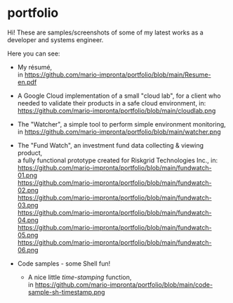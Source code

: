 # portfolio

Hi! These are samples/screenshots of some of my latest works as a developer and systems engineer.


Here you can see:

- My résumé,<br>
  in https://github.com/mario-impronta/portfolio/blob/main/Resume-en.pdf

- A Google Cloud implementation of a small "cloud lab", for a client who<br>
  needed to validate their products in a safe cloud environment, in:<br>
  https://github.com/mario-impronta/portfolio/blob/main/cloudlab.png

- The "Watcher", a simple tool to perform simple environment monitoring,<br>
  in https://github.com/mario-impronta/portfolio/blob/main/watcher.png

- The "Fund Watch", an investment fund data collecting & viewing product,<br>
  a fully functional prototype created for Riskgrid Technologies Inc., in:<br>
     https://github.com/mario-impronta/portfolio/blob/main/fundwatch-01.png<br>
     https://github.com/mario-impronta/portfolio/blob/main/fundwatch-02.png<br>
     https://github.com/mario-impronta/portfolio/blob/main/fundwatch-03.png<br>
     https://github.com/mario-impronta/portfolio/blob/main/fundwatch-04.png<br>
     https://github.com/mario-impronta/portfolio/blob/main/fundwatch-05.png<br>
     https://github.com/mario-impronta/portfolio/blob/main/fundwatch-06.png<br>

- Code samples - some Shell fun!<br>

  - A nice little *time-stamping* function,<br>
    in https://github.com/mario-impronta/portfolio/blob/main/code-sample-sh-timestamp.png<br>

